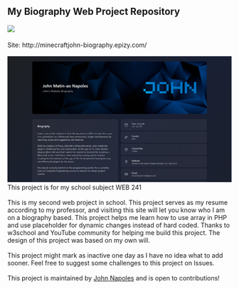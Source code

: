 <h2>My Biography Web Project Repository</h2>
<a href="https://minecraftjohn.github.io/WEB-7-Eleven/" target="_blank" rel="noopener noreferrer">
     <img src="https://raw.githubusercontent.com/MinecraftJohn/pinoylifecraft.com/1e9142fe524a13191ae19244be5da81daa016bf9/resources/repositry-status/repository-status-active.svg">
</a>
<br>
<br>
Site: http://minecraftjohn-biography.epizy.com/<br>
<br>
<img src="https://github.com/MinecraftJohn/WEB-Biography/blob/4L-WEB-Biography/assets/images/repository-webpreview.png?raw=true">
This project is for my school subject WEB 241<br>
<br>
This is my second web project in school. This project serves as my resume according to my professor, and visiting this site will let you know who I am on a biography based. This project helps me learn how to use array in PHP and use placeholder for dynamic changes instead of hard coded. Thanks to w3school and YouTube community for helping me build this project. The design of this project was based on my own will.<br>
<br>
This project might mark as inactive one day as I have no idea what to add sooner. Feel free to suggest some challenges to this project on Issues.<br>
<br>
This project is maintained by <a href="https://github.com/MinecraftJohn" target="_blank" rel="noopener noreferrer">John Napoles</a> and is open to contributions!
